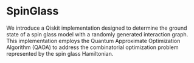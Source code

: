 # SpinGlass
We introduce a Qiskit implementation designed to determine the ground state of a spin glass model with a randomly generated interaction graph. This implementation employs the Quantum Approximate Optimization Algorithm (QAOA) to address the combinatorial optimization problem represented by the spin glass Hamiltonian. 
